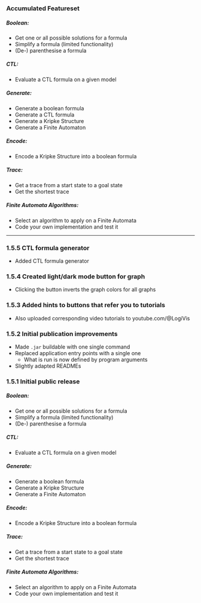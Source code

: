### Accumulated Featureset
##### Boolean:
* Get one or all possible solutions for a formula
* Simplify a formula (limited functionality)
* (De-) parenthesise a formula
##### CTL:
* Evaluate a CTL formula on a given model
##### Generate:
* Generate a boolean formula
* Generate a CTL formula
* Generate a Kripke Structure
* Generate a Finite Automaton
##### Encode:
* Encode a Kripke Structure into a boolean formula
##### Trace:
* Get a trace from a start state to a goal state
* Get the shortest trace
##### Finite Automata Algorithms:
* Select an algorithm to apply on a Finite Automata
* Code your own implementation and test it
---
### 1.5.5 CTL formula generator
* Added CTL formula generator
### 1.5.4 Created light/dark mode button for graph
* Clicking the button inverts the graph colors for all graphs
### 1.5.3 Added hints to buttons that refer you to tutorials
* Also uploaded corresponding video tutorials to youtube.com/@LogiVis
### 1.5.2 Initial publication improvements
* Made `.jar` buildable with one single command
* Replaced application entry points with a single one
  * What is run is now defined by program arguments
* Slightly adapted READMEs
### 1.5.1 Initial public release
##### Boolean:
* Get one or all possible solutions for a formula 
* Simplify a formula (limited functionality)
* (De-) parenthesise a formula
##### CTL:
* Evaluate a CTL formula on a given model
##### Generate:
* Generate a boolean formula
* Generate a Kripke Structure
* Generate a Finite Automaton
##### Encode:
* Encode a Kripke Structure into a boolean formula
##### Trace:
* Get a trace from a start state to a goal state
* Get the shortest trace
##### Finite Automata Algorithms:
* Select an algorithm to apply on a Finite Automata
* Code your own implementation and test it